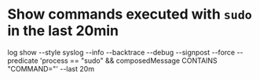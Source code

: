 # Show commands executed with `sudo` in the last 20min
log show --style syslog --info --backtrace --debug --signpost --force --predicate 'process == "sudo" && composedMessage CONTAINS "COMMAND="' --last 20m
